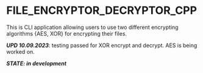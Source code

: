 # FILE_ENCRYPTOR_DECRYPTOR_CPP

This is CLI application allowing users to use two different encrypting algorithms {AES, XOR} for encrypting their files. 

***UPD 10.09.2023***: testing passed for XOR encrypt and decrypt. AES is being worked on. 

***STATE: in development***